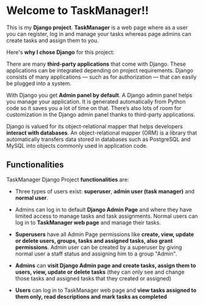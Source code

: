 
# Welcome to TaskManager!!

This is my **Django project**. **TaskManager** is a web page where as a user you can register, log in and manage your tasks whereas page admins can create tasks and assign them to you.

Here's **why I chose Django** for this project:

There are many **third-party applications** that come with Django. These applications can be integrated depending on project requirements. Django consists of many applications — such as for authorization — that can easily be plugged into a system.

With Django you get **Admin panel by default**. A Django admin panel helps you manage your application. It is generated automatically from Python code so it saves you a lot of time on that. There’s also lots of room for customization in the Django admin panel thanks to third-party applications.

Django is valued for its object-relational mapper that helps developers **interact with databases**. An object-relational mapper (ORM) is a library that automatically transfers data stored in databases such as PostgreSQL and MySQL into objects commonly used in application code.

## Functionalities

TaskManager Django Project **functionalities** are:
-   Three types of users exist: **superuser**, **admin user (task manager)** and **normal user**. 

- Admins can  log in to default **Django Admin Page** and where they have limited access to manage tasks and task assignments. Normal users can log in to **TaskManager web page** and manage their tasks.
-  **Superusers** have all Admin Page permissions like **create, view, update or delete users, groups, tasks and assigned tasks, also grant permissions**.  Admin user can be created by a superuser by giving normal user a staff status and assigning him to a group "Admin".
-   **Admins** can **visit Django Admin page and create tasks, assign them to users, view, update or delete tasks** (they can only see and change those tasks and assigned tasks that they created or assigned)
-  **Users** can log in to TaskManager web page and **view tasks assigned to them only, read descriptions and mark tasks as completed**
